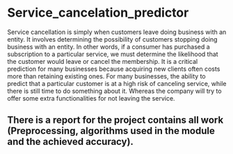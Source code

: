 # Service_cancelation_predictor
Service cancellation is simply when customers leave doing business with an entity.
It involves determining the possibility of customers stopping doing business with an entity. In other words, if a consumer has purchased a subscription to a particular service, we must determine the likelihood that the customer would leave or cancel the membership. It is a critical prediction for many businesses because acquiring new clients often costs more than retaining existing ones. For many businesses, the ability to predict that a particular customer is at a high risk of canceling service, while there is still time to do something about it. Whereas the company will try to offer some extra functionalities for not leaving the service.

## There is a report for the project contains all work (Preprocessing, algorithms used in the module and the achieved accuracy).

